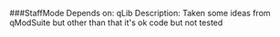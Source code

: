 ###StaffMode
Depends on: qLib
Description: Taken some ideas from qModSuite but other than that it's ok code but not tested
